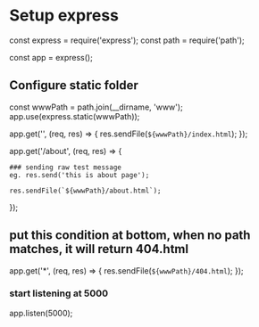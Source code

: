 # Setup express

const express = require('express');
const path = require('path');

const app = express();

## Configure static folder  

const wwwPath = path.join(__dirname, 'www');
app.use(express.static(wwwPath));

app.get('', (req, res) => {
    res.sendFile(`${wwwPath}/index.html`);
});

app.get('/about', (req, res) => {

    ### sending raw test message 
    eg. res.send('this is about page');

    res.sendFile(`${wwwPath}/about.html`);
});

## put this condition at bottom, when no path matches, it will return 404.html

app.get('*', (req, res) => {
    res.sendFile(`${wwwPath}/404.html`);
});

### start listening at 5000

app.listen(5000);
